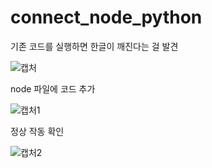 # connect_node_python

기존 코드를 실행하면 한글이 깨진다는 걸 발견

![캡처](https://github.com/leeseunghan713/connect_node_python/assets/127086663/a6d801db-f34c-46fa-97cf-85a778d0056d)

node 파일에 코드 추가

![캡처1](https://github.com/leeseunghan713/connect_node_python/assets/127086663/aa8e3972-a411-46ae-8eed-ccf71d36e7be)

정상 작동 확인

![캡처2](https://github.com/leeseunghan713/connect_node_python/assets/127086663/568e52cf-260a-4155-8129-47ece3d95897)

